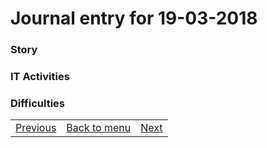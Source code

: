 # Journal entry for 19-03-2018

### Story



### IT Activities


### Difficulties


<table><tr><td><a href="16-03.html">Previous</a></td><td><a href="../">Back to menu</a></td><td><a href="22-03.html">Next</a></td></tr></table>
